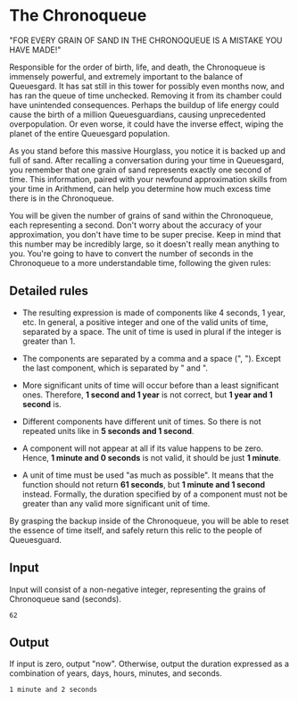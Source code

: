 # The Chronoqueue

"FOR EVERY GRAIN OF SAND IN THE CHRONOQUEUE IS A MISTAKE YOU HAVE MADE!"

Responsible for the order of birth, life, and death, the Chronoqueue is immensely powerful, and extremely important to the balance of Queuesgard. It has sat still in this tower for possibly even months now, and has ran the queue of time unchecked. Removing it from its chamber could have unintended consequences. Perhaps the buildup of life energy could cause the birth of a million Queuesguardians, causing unprecedented overpopulation. Or even worse, it could have the inverse effect, wiping the planet of the entire Queuesgard population.

As you stand before this massive Hourglass, you notice it is backed up and full of sand. After recalling a conversation during your time in Queuesgard, you remember that one grain of sand represents exactly one second of time. This information, paired with your newfound approximation skills from your time in Arithmend, can help you determine how much excess time there is in the Chronoqueue.

You will be given the number of grains of sand within the Chronoqueue, each representing a second. Don't worry about the accuracy of your approximation, you don't have time to be super precise. Keep in mind that this number may be incredibly large, so it doesn't really mean anything to you. You're going to have to convert the number of seconds in the Chronoqueue to a more understandable time, following the given rules:

## Detailed rules
- The resulting expression is made of components like 4 seconds, 1 year, etc. In general, a positive integer and one of the valid units of time, separated by a space. The unit of time is used in plural if the integer is greater than 1.

- The components are separated by a comma and a space (", "). Except the last component, which is separated by " and ".

- More significant units of time will occur before than a least significant ones. Therefore, __1 second and 1 year__ is not correct, but __1 year and 1 second__ is. 

- Different components have different unit of times. So there is not repeated units like in __5 seconds and 1 second__.

- A component will not appear at all if its value happens to be zero. Hence, __1 minute and 0 seconds__ is not valid, it should be just __1 minute__.

- A unit of time must be used "as much as possible". It means that the function should not return __61 seconds__, but __1 minute and 1 second__ instead. Formally, the duration specified by of a component must not be greater than any valid more significant unit of time.

By grasping the backup inside of the Chronoqueue, you will be able to reset the essence of time itself, and safely return this relic to the people of Queuesguard.

## Input

Input will consist of a non-negative integer, representing the grains of Chronoqueue sand (seconds).

```
62
```

## Output

If input is zero, output "now". Otherwise, output the duration expressed as a combination of years, days, hours, minutes, and seconds.

```
1 minute and 2 seconds
```
